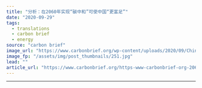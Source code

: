 ```yaml
---
title: "分析：在2060年实现“碳中和”可使中国“更富足”"
date: "2020-09-29"
tags: 
  - translations
  - carbon brief
  - energy
source: "carbon brief"
image_url: "https://www.carbonbrief.org/wp-content/uploads/2020/09/Chinese-President-Xi-Jinping-addresses-the-Global-Trade-in-Services-Summit.-4th-Sep-2020-107x71.jpg"
image_fp: "/assets/img/post_thumbnails/251.jpg"
lead: ""
article_url: "https://www.carbonbrief.org/https-www-carbonbrief-org-2060-tan-zhong-he-ke-shi-zhong-guo-geng-fu-zu"
---
```


---
